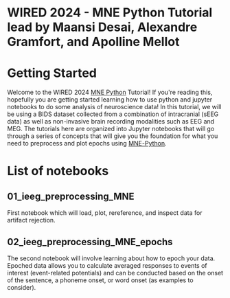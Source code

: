 # WIRED 2024 - MNE Python Tutorial lead by Maansi Desai, Alexandre Gramfort, and Apolline Mellot

# Getting Started
Welcome to the WIRED 2024 [MNE Python](https://mne.tools/stable/index.html) Tutorial! If you're reading this, hopefully you are getting started learning how to use python and jupyter notebooks to do some analysis of neuroscience data! In this tutorial, we will be using a BIDS dataset collected from a combination of intracranial (sEEG data) as well as non-invasive brain recording modalities such as EEG and MEG. The tutorials here are organized into Jupyter notebooks that will go through a series of concepts that will give you the foundation for what you need to preprocess and plot epochs using [MNE-Python](https://mne.tools/stable/index.html). 

# List of notebooks

## 01_ieeg_preprocessing_MNE

First notebook which will load, plot, rereference, and inspect data for artifact rejection.

## 02_ieeg_preprocessing_MNE_epochs

The second notebook will involve learning about how to epoch your data.  Epoched data allows you to calculate averaged responses to events of interest (event-related potentials) and can be conducted based on the onset of the sentence, a phoneme onset, or word onset (as examples to consider).

